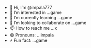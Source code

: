 - 👋 Hi, I’m @impala777
- 👀 I’m interested in ...game
- 🌱 I’m currently learning ...game
- 💞️ I’m looking to collaborate on ...game
- 📫 How to reach me ...x
- 😄 Pronouns: ...impala
- ⚡ Fun fact: ...game

<!---
impala777/impala777 is a ✨ special ✨ repository because its `README.md` (this file) appears on your GitHub profile.
You can click the Preview link to take a look at your changes.
--->
